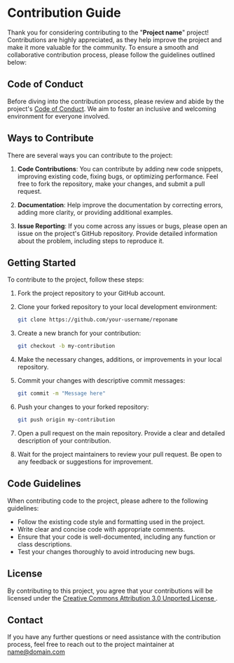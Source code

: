 # Contribution Guide

Thank you for considering contributing to the "**Project name**" project! Contributions are highly appreciated, as they help improve the project and make it more valuable for the community. To ensure a smooth and collaborative contribution process, please follow the guidelines outlined below:

## Code of Conduct

Before diving into the contribution process, please review and abide by the project's [Code of Conduct](CODE_OF_CONDUCT.md). We aim to foster an inclusive and welcoming environment for everyone involved.

## Ways to Contribute

There are several ways you can contribute to the project:

1. **Code Contributions**: You can contribute by adding new code snippets, improving existing code, fixing bugs, or optimizing performance. Feel free to fork the repository, make your changes, and submit a pull request.

2. **Documentation**: Help improve the documentation by correcting errors, adding more clarity, or providing additional examples.

3. **Issue Reporting**: If you come across any issues or bugs, please open an issue on the project's GitHub repository. Provide detailed information about the problem, including steps to reproduce it.

## Getting Started

To contribute to the project, follow these steps:

1. Fork the project repository to your GitHub account.

2. Clone your forked repository to your local development environment:

   ```bash
   git clone https://github.com/your-username/reponame
   ```

3. Create a new branch for your contribution:

   ```bash
   git checkout -b my-contribution
   ```

4. Make the necessary changes, additions, or improvements in your local repository.

5. Commit your changes with descriptive commit messages:

   ```bash
   git commit -m "Message here"
   ```

6. Push your changes to your forked repository:

   ```bash
   git push origin my-contribution
   ```

7. Open a pull request on the main repository. Provide a clear and detailed description of your contribution.

8. Wait for the project maintainers to review your pull request. Be open to any feedback or suggestions for improvement.

## Code Guidelines

When contributing code to the project, please adhere to the following guidelines:

- Follow the existing code style and formatting used in the project.
- Write clear and concise code with appropriate comments.
- Ensure that your code is well-documented, including any function or class descriptions.
- Test your changes thoroughly to avoid introducing new bugs.

## License

By contributing to this project, you agree that your contributions will be licensed under the [Creative Commons Attribution 3.0 Unported License ](License).

## Contact

If you have any further questions or need assistance with the contribution process, feel free to reach out to the project maintainer at [name@domain.com](mailto:name@domain.com)